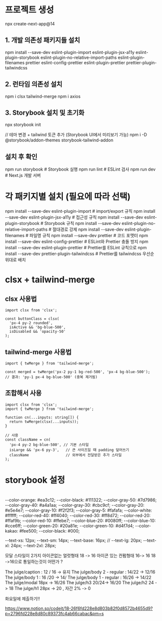 # 프로젝트 생성

npx create-next-app@14

## 1. 개발 의존성 패키지들 설치

npm install --save-dev eslint-plugin-import eslint-plugin-jsx-a11y
eslint-plugin-storybook eslint-plugin-no-relative-import-paths
eslint-plugin-filenames prettier eslint-config-prettier eslint-plugin-prettier
prettier-plugin-tailwindcss

## 2. 런타임 의존성 설치

npm i clsx tailwind-merge npm i axios

## 3. Storybook 설치 및 초기화

npx storybook init

// 테마 변경 + tailwind 토큰 추가 (Storybook UI에서 미리보기 가능) npm i -D
@storybook/addon-themes storybook-tailwind-addon

## 설치 후 확인

npm run storybook # Storybook 실행 npm run lint # ESLint 검사 npm run dev #
Next.js 개발 서버

# 각 패키지별 설치 (필요에 따라 선택)

npm install --save-dev eslint-plugin-import # import/export 규칙 npm install
--save-dev eslint-plugin-jsx-a11y # 접근성 규칙 npm install --save-dev
eslint-plugin-storybook # Storybook 규칙 npm install --save-dev
eslint-plugin-no-relative-import-paths # 절대경로 강제 npm install --save-dev
eslint-plugin-filenames # 파일명 규칙 npm install --save-dev prettier # 코드
포맷터 npm install --save-dev eslint-config-prettier # ESLint와 Prettier 충돌
방지 npm install --save-dev eslint-plugin-prettier # Prettier를 ESLint 규칙으로
npm install --save-dev prettier-plugin-tailwindcss # Prettier를 tailwindcss
우선순위대로 배치

# clsx + tailwind-merge

## clsx 사용법

```
import clsx from 'clsx';

const buttonClass = clsx(
  'px-4 py-2 rounded',
  isActive && 'bg-blue-500',
  isDisabled && 'opacity-50'
);
```

## tailwind-merge 사용법

```
import { twMerge } from 'tailwind-merge';

const merged = twMerge('px-2 py-1 bg-red-500', 'px-4 bg-blue-500');
// 결과: 'py-1 px-4 bg-blue-500' (중복 제거됨)
```

## 조합해서 사용

```
import clsx from 'clsx';
import { twMerge } from 'tailwind-merge';

function cn(...inputs: string[]) {
  return twMerge(clsx(...inputs));
}

// 사용
const className = cn(
  'px-4 py-2 bg-blue-500', // 기본 스타일
  isLarge && 'px-6 py-3',   // 큰 사이즈일 때 padding 덮어쓰기
  className                 // 외부에서 전달받은 추가 스타일
);
```

# storybook 설정

#


  --color-orange: #ea3c12;
  --color-black: #111322;
  --color-gray-50: #7d7986;
  --color-gray-40: #a4a1aa;
  --color-gray-30: #cbc9cf;
  --color-gray-20: #e5e4e7;
  --color-gray-10: #f2f2f3;
  --color-gray-5: #fafafa;
  --color-white: #ffffff;
  --color-red-40: #ff4040;
  --color-red-30: #ff8d72;
  --color-red-20: #ffaf9b;
  --color-red-10: #ffebe7;
  --color-blue-20: #0080ff;
  --color-blue-10: #cce6ff;
  --color-green-20: #20a81e;
  --color-green-10: #d4f7d4;
  --color-kakao: #fee500;
  --color-black: #000;



  --text-xs: 12px;
  --text-sm: 14px;
  --text-base: 16px; //
  --text-lg: 20px;
  --text-xl: 24px;
  --text-2xl: 28px;





모달 스타일이 2가지
아이콘없는 얼럿형태 18 -> 16
아이콘 있는 컨펌형태 16-> 16
18 ->16으로 통일하는것이 어떤가 ?

The julge/caption : 12 / 16 -> 유지
The julge/body 2 - regular : 14/22 -> 12/16
The julge/body 1  : 16 /20 ->  14/
The julge/body 1 - regular : 16/26  -> 14/22
The julge/modal 18px -> 16/26
The julge/h3 20/24->  16/20
The julge/h2 24 -> 18
The julge/h1 28px -> 20 , 자간 2% -> 0




화요일에 제출하기!!

https://www.notion.so/codeit/18-26f6fd228e8d803b82f0d8572b4655d9?p=2796fd228e8d80c89373fc4ab66cabac&pm=s
